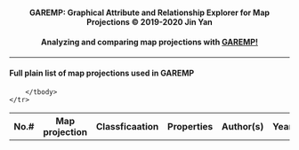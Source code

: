 <link rel="stylesheet" type="text/css" href="./DataTables/datatables.min.css"/>

<script src="./jquery/jquery-2.1.1.min.js"></script>
<script type="text/javascript" src="./DataTables/datatables.min.js"></script>
<script src="./list.js"></script>

<head>
    <title>GAREMP: Graphical Attribute and Relationship Explorer for Map Projections</title>
    <script>var clicky_site_ids = clicky_site_ids || []; clicky_site_ids.push(101233886);</script>
    <script async src="//static.getclicky.com/js"></script>
</head>

<h4 style="text-align: center;">GAREMP: Graphical Attribute and Relationship Explorer for Map Projections &copy; 2019-2020 Jin Yan</h4>
<h4 style="text-align: center;">Analyzing and comparing map projections with <a target='_blank' href="https://garemp.github.io/">GAREMP!</a>
</h4>
<hr>

<h4>Full plain list of map projections used in GAREMP</h4>

<table id="list-table" class="display">
    <tr id="list-header">
        <thead>
            <th>No.#</th>
            <th>Map projection</th>
            <th>Classficaation</th>
            <th>Properties</th>
            <th>Author(s)</th>
            <th>Year(s)</th>
            <th>Comments</th>
        </thead>
        <tbody id="list-body">

        </tbody>
    </tr>
</table>

